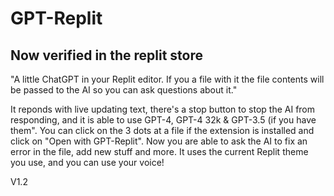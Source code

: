 # GPT-Replit
## Now verified in the replit store
"A little ChatGPT in your Replit editor. If you a file with it the file contents will be passed to the AI so you can ask questions about it."

It reponds with live updating text, there's a stop button to stop the AI from responding, and it is able to use GPT-4, GPT-4 32k & GPT-3.5 (if you have them". You can click on the 3 dots at a file if the extension is installed and click on "Open with GPT-Replit". Now you are able to ask the AI to fix an error in the file, add new stuff and more.
It uses the current Replit theme you use, and you can use your voice!

V1.2
